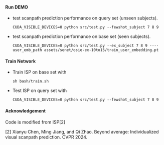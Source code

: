 #### Run DEMO
 - test scanpath prediction performance on query set (unseen subjects).
    ```
    CUDA_VISIBLE_DEVICES=0 python src/test.py --fewshot_subject 7 8 9
    ```
 - test scanpath prediction performance on base set (seen subjects).
    ```
    CUDA_VISIBLE_DEVICES=0 python src/test.py --ex_subject 7 8 9 ----user_emb_path assets/senet/osie-ex-10to15/train_user_embedding.pt
    ```

#### Train Network
 - Train ISP on base set with
    ```
    sh bash/train.sh
    ```
  - Test ISP on query set with
    ```
    CUDA_VISIBLE_DEVICES=0 python src/test.py --fewshot_subject 7 8 9
    ```

#### Acknowledgement
Code is modified from ISP[2]

[2] Xianyu Chen, Ming Jiang, and Qi Zhao. Beyond average: Individualized visual scanpath prediction. CVPR 2024.


